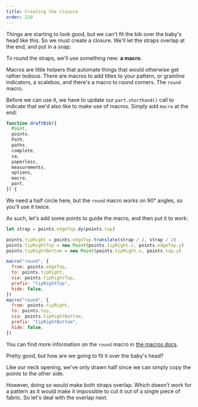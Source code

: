 ```yaml
---
title: Creating the closure
order: 210
---
```


Things are starting to look good, but we can't fit the bib over the baby's head like this.
So we must create a closure. We'll let the straps overlap at the end, and put in a snap.

To round the straps, we'll use something new: **a macro**.

Macros are little helpers that automate things that would otherwise get rather tedious.
There are macros to add titles to your pattern, or grainline indicators, a scalebox, and
there's a macro to round corners. The `round` macro.

Before we can use it, we have to update our `part.shorthand()` call to indicate that we'd
also like to make use of macros. Simply add `macro` at the end:

```js
function draftBib({
  Point,
  points,
  Path,
  paths,
  complete,
  sa,
  paperless,
  measurements,
  options,
  macro,
  part,
}) {
```

We need a half circle here, but the `round` macro works on 90° angles, so you'll use it twice.

As such, let's add some points to guide the macro, and then put it to work:

```js
let strap = points.edgeTop.dy(points.top)

points.tipRight = points.edgeTop.translate(strap / 2, strap / 2)
points.tipRightTop = new Point(points.tipRight.x, points.edgeTop.y)
points.tipRightBottom = new Point(points.tipRight.x, points.top.y)

macro("round", {
  from: points.edgeTop,
  to: points.tipRight,
  via: points.tipRightTop,
  prefix: "tipRightTop",
  hide: false,
})
macro("round", {
  from: points.tipRight,
  to: points.top,
  via: points.tipRightBottom,
  prefix: "tipRightBottom",
  hide: false,
})
```

<Note> You can find more information on the `round` macro in [the macros docs](/reference/api/macros/round/).</Note>

<Example pattern="tutorial" part="step7">
Pretty good, but how are we going to fit it over the baby's head?
</Example>

Like our neck opening, we've only drawn half since we can simply copy the points to the other side.

However, doing so would make both straps overlap. Which doesn't work for a pattern as it would make it
impossible to cut it out of a single piece of fabric. So let's deal with the overlap next.
